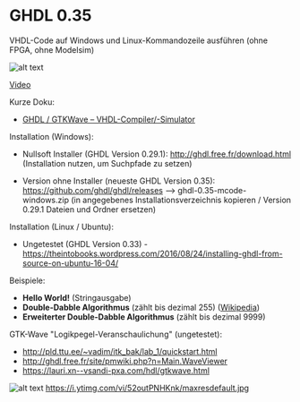 # GHDL 0.35
VHDL-Code auf Windows und Linux-Kommandozeile ausführen (ohne FPGA, ohne Modelsim)

![alt text](https://i.ytimg.com/vi/52outPNHKnk/maxresdefault.jpg "GHDL")

[Video](https://www.youtube.com/watch?v=52outPNHKnk) 

Kurze Doku: 
* [GHDL / GTKWave – VHDL-Compiler/-Simulator](http://www3.cs.fau.de/Lehre/CPU/SS2011/vhdl-ghdl.pdf) 

Installation (Windows):
* Nullsoft Installer (GHDL Version 0.29.1): http://ghdl.free.fr/download.html (Installation nutzen, um Suchpfade zu setzen)
<!-- * Version ohne Installer (GHDL Version 0.33): https://sourceforge.net/projects/ghdl-updates/files/Builds/ghdl-0.33/ (ghdl.exe verwenden/tauschen - getestet (!)) -->
* Version ohne Installer (neueste GHDL Version 0.35): https://github.com/ghdl/ghdl/releases --> ghdl-0.35-mcode-windows.zip (in angegebenes Installationsverzeichnis kopieren / Version 0.29.1 Dateien und Ordner ersetzen)

Installation (Linux / Ubuntu):
* Ungetestet (GHDL Version 0.33) - https://theintobooks.wordpress.com/2016/08/24/installing-ghdl-from-source-on-ubuntu-16-04/

Beispiele: 
* **Hello World!** (Stringausgabe)
* **Double-Dabble Algorithmus** (zählt bis dezimal 255) ([Wikipedia](https://en.wikipedia.org/wiki/Double_dabble))
* **Erweiterter Double-Dabble Algorithmus** (zählt bis dezimal 9999)

GTK-Wave "Logikpegel-Veranschaulichung" (ungetestet):

* http://pld.ttu.ee/~vadim/itk_bak/lab_1/quickstart.html
* http://ghdl.free.fr/site/pmwiki.php?n=Main.WaveViewer
* https://lauri.xn--vsandi-pxa.com/hdl/gtkwave.html

![alt text](https://airtower.files.wordpress.com/2010/11/gtkwave-fulladd.png "GTK-Wave")
https://i.ytimg.com/vi/52outPNHKnk/maxresdefault.jpg
